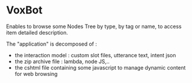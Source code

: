 # VoxBot
Enables to browse some Nodes Tree by type, by tag or name, to access item detailed description.

The "application" is decomposed of :
- the interaction model : custom slot files, utterance text, intent json
- the zip archive file : lambda, node JS,..
- the cshtml file containing some javascript to manage dynamic content for web browsing
